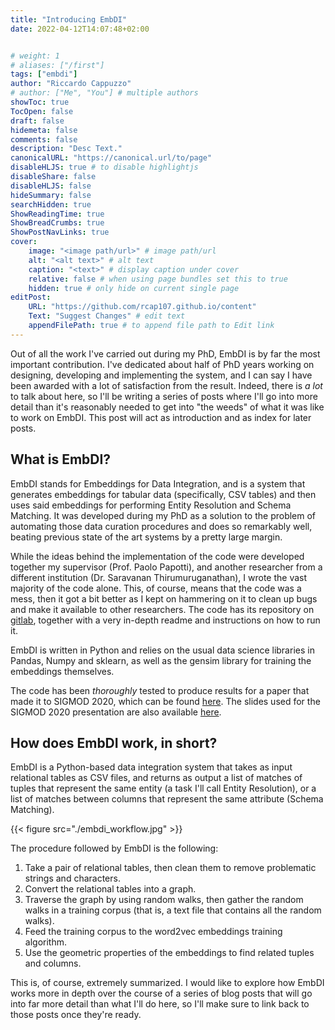 ```yaml
---
title: "Introducing EmbDI"
date: 2022-04-12T14:07:48+02:00


# weight: 1
# aliases: ["/first"]
tags: ["embdi"]
author: "Riccardo Cappuzzo"
# author: ["Me", "You"] # multiple authors
showToc: true
TocOpen: false
draft: false
hidemeta: false
comments: false
description: "Desc Text."
canonicalURL: "https://canonical.url/to/page"
disableHLJS: true # to disable highlightjs
disableShare: false
disableHLJS: false
hideSummary: false
searchHidden: true
ShowReadingTime: true
ShowBreadCrumbs: true
ShowPostNavLinks: true
cover:
    image: "<image path/url>" # image path/url
    alt: "<alt text>" # alt text
    caption: "<text>" # display caption under cover
    relative: false # when using page bundles set this to true
    hidden: true # only hide on current single page
editPost:
    URL: "https://github.com/rcap107.github.io/content"
    Text: "Suggest Changes" # edit text
    appendFilePath: true # to append file path to Edit link
---
```


Out of all the work I've carried out during my PhD, EmbDI is by far the most
important contribution. I've dedicated about half of PhD years working on
designing, developing and implementing the system, and I can say I have been
awarded with a lot of satisfaction from the result. Indeed, there is *a lot* to
talk about here, so I'll be writing a series of posts where I'll go into more
detail than it's reasonably needed to get into "the weeds" of what it was like
to work on EmbDI. This post will act as introduction and as index for later posts.

## What is EmbDI?
EmbDI stands for Embeddings for Data Integration, and is a system that generates
embeddings for tabular data (specifically, CSV tables) and then
uses said embeddings for performing Entity Resolution and Schema Matching. It was
developed during my PhD as a solution to the problem of automating those data
curation procedures and does so remarkably well, beating previous state of the
art systems by a pretty large margin.

While the ideas behind the implementation
of the code were developed together my supervisor (Prof. Paolo Papotti), and another
researcher from a different institution (Dr. Saravanan Thirumuruganathan), I wrote
the vast majority of the code alone. This, of course, means that the code was a
mess, then it got a bit better as I kept on hammering on it to clean up bugs
and make it available to other researchers. The code has its repository on
[gitlab](https://gitlab.eurecom.fr/cappuzzo/embdi), together with a very
in-depth readme and instructions on how to run it.

EmbDI is written in Python and relies on the usual data science libraries in
Pandas, Numpy and sklearn, as well as the gensim library for training the
embeddings themselves.

The code has been *thoroughly* tested to produce results for a paper that
made it to SIGMOD 2020, which can be
found [here](/pubs/sigmod-2020-embdi.pdf).
The slides used for the SIGMOD 2020 presentation are also available
[here](https://docs.google.com/presentation/d/e/2PACX-1vRqWYodB5N6J68WxohcnmxIIWMaac98TwNsM4K8fh15u5wKNQxUtlIpIa7_nebVEeedD8ZhJXgoizPf/pub?start=true&loop=true&delayms=3000).




## How does EmbDI work, in short?
EmbDI is a Python-based data integration system that takes as input relational
tables as CSV files, and returns as output a list of matches of tuples that
represent the same entity (a task I'll call Entity Resolution), or a list of
matches between columns that represent the same attribute (Schema Matching).

{{< figure src="./embdi_workflow.jpg" >}}

The procedure followed by EmbDI is the following:

1. Take a pair of relational tables, then clean them to remove problematic strings and characters.
2. Convert the relational tables into a graph.
3. Traverse the graph by using random walks, then gather the random walks in a training corpus (that is, a text file that contains all the
random walks).
4. Feed the training corpus to the word2vec embeddings training algorithm.
5. Use the geometric properties of the embeddings to find related tuples and columns.

This is, of course, extremely summarized. I would like to explore how EmbDI
works more in depth over the course of a series of blog posts that will go into
far more detail than what I'll do here, so I'll make sure to link back to those
posts once they're ready.
